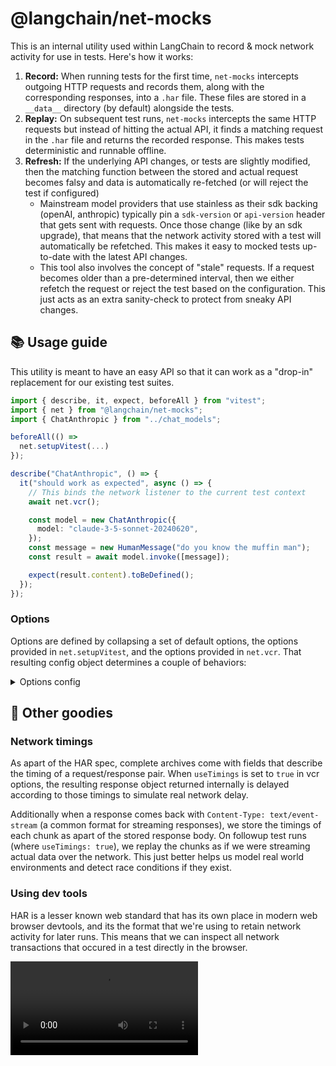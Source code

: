 # @langchain/net-mocks

This is an internal utility used within LangChain to record & mock network activity for use in tests. Here's how it works:

1. **Record:** When running tests for the first time, `net-mocks` intercepts outgoing HTTP requests and records them, along with the corresponding responses, into a `.har` file. These files are stored in a `__data__` directory (by default) alongside the tests.
2. **Replay:** On subsequent test runs, `net-mocks` intercepts the same HTTP requests but instead of hitting the actual API, it finds a matching request in the `.har` file and returns the recorded response. This makes tests deterministic and runnable offline.
3. **Refresh:** If the underlying API changes, or tests are slightly modified, then the matching function between the stored and actual request becomes falsy and data is automatically re-fetched (or will reject the test if configured)
   - Mainstream model providers that use stainless as their sdk backing (openAI, anthropic) typically pin a `sdk-version` or `api-version` header that gets sent with requests. Once those change (like by an sdk upgrade), that means that the network activity stored with a test will automatically be refetched. This makes it easy to mocked tests up-to-date with the latest API changes.
   - This tool also involves the concept of "stale" requests. If a request becomes older than a pre-determined interval, then we either refetch the request or reject the test based on the configuration. This just acts as an extra sanity-check to protect from sneaky API changes.

## 📚 Usage guide

This utility is meant to have an easy API so that it can work as a "drop-in" replacement for our existing test suites.

```ts
import { describe, it, expect, beforeAll } from "vitest";
import { net } from "@langchain/net-mocks";
import { ChatAnthropic } from "../chat_models";

beforeAll(() =>
  net.setupVitest(...)
});

describe("ChatAnthropic", () => {
  it("should work as expected", async () => {
    // This binds the network listener to the current test context
    await net.vcr();

    const model = new ChatAnthropic({
      model: "claude-3-5-sonnet-20240620",
    });
    const message = new HumanMessage("do you know the muffin man");
    const result = await model.invoke([message]);

    expect(result.content).toBeDefined();
  });
});
```

### Options

Options are defined by collapsing a set of default options, the options provided in `net.setupVitest`, and the options provided in `net.vcr`. That resulting config object determines a couple of behaviors:

<details>
<summary>Options config</summary>

```ts
/**
 * Options for configuring network mocking and recording behavior.
 */
export type NetMockOptions = {
  /**
   * Maximum age (in milliseconds) for cached network entries before considered stale.
   * @default '30 days'
   */
  maxAge: number;
  /**
   * Strategy for handling stale cache entries:
   * - "reject": Reject the request if the entry is stale.
   * - "warn": Warn but allow the request.
   * - "refetch": Refetch the request from the network.
   * - "ignore": Ignore staleness and use the entry.
   * @default reject
   */
  stale: "reject" | "warn" | "refetch" | "ignore";
  /**
   * Strategy for handling unmatched requests:
   * - "reject": Reject unmatched requests.
   * - "warn": Warn but allow unmatched requests.
   * - "fetch": Fetch the request from the network.
   * @default reject
   */
  noMatch: "reject" | "warn" | "fetch";
  /**
   * Whether to mimick the timings of the original request.
   * @default false
   */
  useTimings: boolean;
  /**
   * Output file path for saving the archive or mock data.
   * @default 'The current test name, or "archive" if no test name is available.'
   */
  out?: string;
  /**
   * List of header or body keys to redact from the archive for privacy/security.
   */
  redactedKeys: string[];
};
```

</details>

## 🦄 Other goodies

### Network timings

As apart of the HAR spec, complete archives come with fields that describe the timing of a request/response pair. When `useTimings` is set to `true` in vcr options, the resulting response object returned internally is delayed according to those timings to simulate real network delay.

Additionally when a response comes back with `Content-Type: text/event-stream` (a common format for streaming responses), we store the timings of each chunk as apart of the stored response body. On followup test runs (where `useTimings: true`), we replay the chunks as if we were streaming actual data over the network. This just better helps us model real world environments and detect race conditions if they exist.

### Using dev tools

HAR is a lesser known web standard that has its own place in modern web browser devtools, and its the format that we're using to retain network activity for later runs. This means that we can inspect all network transactions that occured in a test directly in the browser.

<video src="https://github.com/user-attachments/assets/36de46b7-d9d6-408a-9d06-4185dd990020" controls style="max-width: 100%;">
  Your browser does not support the video tag.
</video>
